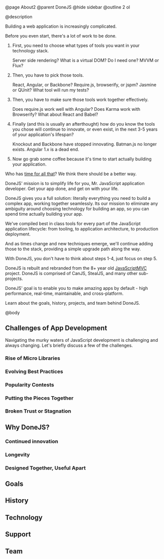 @page About2
@parent DoneJS
@hide sidebar
@outline 2 ol

@description 

Building a web application is increasingly complicated.

Before you even start, there's a lot of work to be done. 

1. First, you need to choose what types of tools you want in your technology stack.
	
   Server side rendering? What is a virtual DOM? Do I need one? MVVM or Flux?
2. Then, you have to pick those tools. 
   
   React, Angular, or Backbone? Require.js, browserify, or jspm? Jasmine or QUnit? What tool will run my tests?
3. Then, you have to make sure those tools work together effectively. 

   Does require.js work well with Angular? Does Karma work with Browserify? What about React and Babel?
4. Finally (and this is usually an afterthought) how do you know the tools you chose will continue to innovate, or even exist, in the next 3-5 years of your application's lifespan? 

   Knockout and Backbone have stopped innovating. Batman.js no longer exists. Angular 1.x is a dead end.
5. Now go grab some coffee because it's time to start actually building your application.

Who has [time for all that](http://vignette1.wikia.nocookie.net/starpolar/images/6/6b/Notime.jpg/revision/latest?cb=20150225125846)? We think there should be a better way.

DoneJS' mission is to simplify life for you, Mr. JavaScript application developer. Get your app done, and get on with your life.

DoneJS gives you a full solution: literally everything you need to build a complex app, working together seamlessly. Its our mission to eliminate any ambiguity around choosing technology for building an app, so you can spend time actually building your app. 

We've compiled best in class tools for every part of the JavaScript application lifecycle: from tooling, to application architecture, to production deployment.

And as times change and new techniques emerge, we'll continue adding those to the stack, providing a simple upgrade path along the way.

With DoneJS, you don't have to think about steps 1-4, just focus on step 5.

DoneJS is rebuilt and rebranded from the 8+ year old [JavaScriptMVC](http://javascriptmvc.com) 
project. DoneJS is comprised of CanJS, StealJS, and many other sub-projects.

DoneJS' goal is to enable you to make amazing apps by default - high performance, real-time, maintainable, and cross-platform.

Learn about the goals, history, projects, and team behind DoneJS.

@body

## Challenges of App Development

Navigating the murky waters of JavaScript development is challenging and always changing. Let's briefly discuss a few of the challenges.

### Rise of Micro Libraries

### Evolving Best Practices

### Popularity Contests

### Putting the Pieces Together

### Broken Trust or Stagnation

## Why DoneJS?

### Continued innovation

### Longevity

### Designed Together, Useful Apart

## Goals

## History

## Technology

## Support

## Team